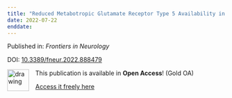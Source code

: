 ```yaml
---
title: "Reduced Metabotropic Glutamate Receptor Type 5 Availability in the Epileptogenic Hippocampus: An in vitro Study"
date: 2022-07-22
enddate:
---
```


Published in: *Frontiers in Neurology*

DOI: [10.3389/fneur.2022.888479](https://doi.org/10.3389/fneur.2022.888479)

<img src="https://upload.wikimedia.org/wikipedia/commons/thumb/7/77/Open_Access_logo_PLoS_transparent.svg/800px-Open_Access_logo_PLoS_transparent.svg.png" alt="drawing" width="50" align="left"/> &nbsp;&nbsp;&nbsp;This publication is available in **Open Access**! (Gold OA)

&nbsp;&nbsp;&nbsp;<a href="https://www.frontiersin.org/articles/10.3389/fneur.2022.888479/pdf">Access it freely here</a>


